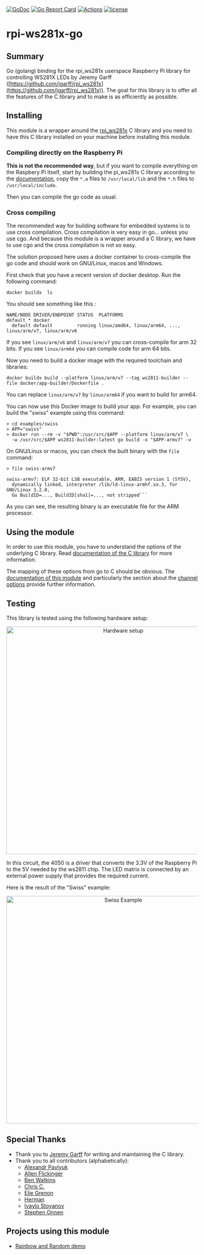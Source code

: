 [![GoDoc](https://godoc.org/github.com/rpi-ws281x/rpi-ws281x-go?status.svg)](http://godoc.org/github.com/rpi-ws281x/rpi-ws281x-go)
[![Go Report Card](https://goreportcard.com/badge/github.com/rpi-ws281x/rpi-ws281x-go)](https://goreportcard.com/report/github.com/rpi-ws281x/rpi-ws281x-go)
[![Actions](https://github.com/rpi-ws281x/rpi-ws281x-go/workflows/CI/badge.svg)](https://github.com/rpi-ws281x/rpi-ws281x-go/actions)
[![license](https://img.shields.io/github/license/rpi-ws281x/rpi-ws281x-go.svg)](https://github.com/rpi-ws281x/rpi-ws281x-go)

# rpi-ws281x-go

## Summary

Go (golang) binding for the rpi_ws281x userspace Raspberry Pi library for controlling WS281X LEDs by Jeremy Garff ([https://github.com/jgarff/rpi_ws281x](https://github.com/jgarff/rpi_ws281x)). The goal for this library is to offer all the features of the C library and to make is as efficiently as possible.

## Installing

This module is a wrapper around the [rpi_ws281x](https://github.com/jgarff/rpi_ws281x) C library and you need to have this C library installed on your machine before installing this module.

### Compiling directly on the Raspberry Pi

**This is not the recommended way**, but if you want to compile everything on the Raspbery Pi itself, start by building
the pi_ws281x C library according to the [documentation](https://github.com/jgarff/rpi_ws281x#build),
copy the `*.a` files to `/usr/local/lib` and the `*.h` files to `/usr/local/include`.

Then you can compile the go code as usual.

### Cross compiling

The recommended way for building software for embedded systems is to use cross compilation. Cross compilation is very
easy in go... unless you use cgo. And because this module is a wrapper around a C library, we have to use cgo and the
cross compilation is not so easy.

The solution proposed here uses a docker container to cross-compile the go code and should work on GNU/Linux, macos
and Windows.

First check that you have a recent version of docker desktop. Run the following command:

```
docker buildx  ls
```

You should see something like this :

```
NAME/NODE DRIVER/ENDPOINT STATUS  PLATFORMS
default * docker
  default default         running linux/amd64, linux/arm64, ..., linux/arm/v7, linux/arm/v6
```

If you see `linux/arm/v6` and `linux/arm/v7` you can cross-compile for arm 32 bits. If you see `linux/arm64` you
can compile code for arm 64 bits.

Now you need to build a docker image with the required toolchain and libraries:

```
docker buildx build --platform linux/arm/v7 --tag ws2811-builder --file docker/app-builder/Dockerfile .
```

You can replace `linux/arm/v7` by `linux/arm64` if you want to build for arm64.

You can now use this Docker image to build your app. For example, you can build the "swiss" example using this command:

```
> cd examples/swiss
> APP="swiss"
> docker run --rm -v "$PWD":/usr/src/$APP --platform linux/arm/v7 \
  -w /usr/src/$APP ws2811-builder:latest go build -o "$APP-armv7" -v
```

On GNU/Linux or macos, you can check the built binary with the `file` command:

```
> file swiss-armv7

swiss-armv7: ELF 32-bit LSB executable, ARM, EABI5 version 1 (SYSV),
  dynamically linked, interpreter /lib/ld-linux-armhf.so.3, for GNU/Linux 3.2.0,
  Go BuildID=..., BuildID[sha1]=..., not stripped```
```

As you can see, the resulting binary is an executable file for the ARM processor.

## Using the module

In order to use this module, you have to understand the options of the underlying C library. Read [documentation of the C library](https://github.com/jgarff/rpi_ws281x) for more information.

The mapping of these options from go to C should be obvious. The [documentation of this module](https://godoc.org/github.com/rpi-ws281x/rpi-ws281x-go) and particularly the section about the [channel options](https://godoc.org/github.com/rpi-ws281x/rpi-ws281x-go#ChannelOption) provide further information.

## Testing

This library is tested using the following hardware setup:

<p align="center">
  <img src="https://i.imgur.com/jodJKUp.png" width="600" title="Hardware setup">
</p>

In this circuit, the 4050 is a driver that converts the 3.3V of the Raspberry Pi to the 5V needed by the ws2811 chip. The LED matrix is connected by an external power supply that provides the required current.

Here is the result of the "Swiss" example:

<p align="center">
  <img src="https://i.imgur.com/pgdvBY0.jpg" width="600" title="Swiss Example">
</p>

## Special Thanks

* Thank you to [Jeremy Garff](https://github.com/jgarff) for writing and maintaining the C library.
* Thank you to all contributors (alphabetically):
  - [Alexandr Pavlyuk](https://github.com/pav5000)
  - [Allen Flickinger](https://github.com/FuzzyStatic)
  - [Ben Watkins](https://github.com/OutdatedVersion)
  - [Chris C.](https://github.com/TwinProduction)
  - [Elie Grenon](https://github.com/DrunkenPoney)
  - [Herman](https://github.com/hermanbanken)
  - [Ivaylo Stoyanov](https://github.com/ivkos)
  - [Stephen Onnen](https://github.com/onnenon)

## Projects using this module

* [Rainbow and Random demo](https://github.com/FuzzyStatic/rpi-ws281x-examples-go)
